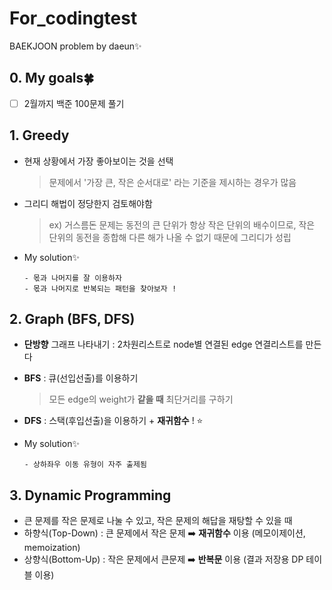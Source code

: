 # For_codingtest
BAEKJOON problem by daeun✨        

## 0. My goals🍀
- [ ] 2월까지 백준 100문제 풀기 


## 1. Greedy 

- 현재 상황에서 가장 좋아보이는 것을 선택 

  > 문제에서 '가장 큰, 작은 순서대로' 라는 기준을 제시하는 경우가 많음 

- 그리디 해법이 정당한지 검토해야함 
  > ex) 거스름돈 문제는 동전의 큰 단위가 항상 작은 단위의 배수이므로, 작은 단위의 동전을 종합해 다른 해가 나올 수 없기 때문에 그리디가 성립 

- My solution✨   

      - 몫과 나머지를 잘 이용하자 
      - 몫과 나머지로 반복되는 패턴을 찾아보자 ! 


## 2. Graph (BFS, DFS) 

- **단방향** 그래프 나타내기 : 2차원리스트로 node별 연결된 edge 연결리스트를 만든다 

- **BFS** : 큐(선입선출)를 이용하기 
  > 모든 edge의 weight가 **같을 때** 최단거리를 구하기 

- **DFS** : 스택(후입선출)을 이용하기 + **재귀함수** ! ⭐️

- My solution✨   

      - 상하좌우 이동 유형이 자주 출제됨 


## 3. Dynamic Programming 

- 큰 문제를 작은 문제로 나눌 수 있고, 작은 문제의 해답을 재탕할 수 있을 때 
- 하향식(Top-Down) : 큰 문제에서 작은 문제 ➡️ **재귀함수** 이용 (메모이제이션, memoization)
- 상향식(Bottom-Up) : 작은 문제에서 큰문제 ➡️ **반복문** 이용 (결과 저장용 DP 테이블 이용) 


